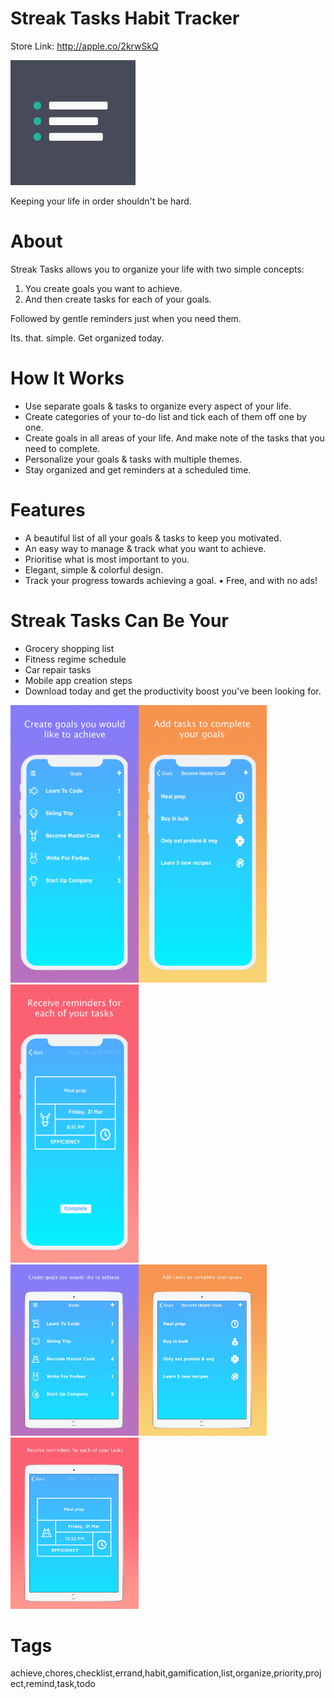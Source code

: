 # Streak Tasks Habit Tracker

Store Link: http://apple.co/2krwSkQ

<img alt="App Logo" width="200px" src="readme_assets/logo.jpg">


Keeping your life in order shouldn't be hard.


# About

Streak Tasks allows you to organize your life with two simple concepts:
1. You create goals you want to achieve.
2. And then create tasks for each of your goals.

Followed by gentle reminders just when you need them.

Its. that. simple. 
Get organized today. 


# How It Works

- Use separate goals & tasks to organize every aspect of your life.
- Create categories of your to-do list and tick each of them off one by one.
- Create goals in all areas of your life. And make note of the tasks that you need to complete.
- Personalize your goals & tasks with multiple themes.
- Stay organized and get reminders at a scheduled time.


# Features

- A beautiful list of all your goals & tasks to keep you motivated.
- An easy way to manage & track what you want to achieve.
- Prioritise what is most important to you.
- Elegant, simple & colorful design.
- Track your progress towards achieving a goal.
• Free, and with no ads!


# Streak Tasks Can Be Your

- Grocery shopping list
- Fitness regime schedule
- Car repair tasks
- Mobile app creation steps
- Download today and get the productivity boost you've been looking for.


<img alt="Screenshot" width="205px" src="readme_assets/1.png"><img alt="Screenshot2" width="205px" src="readme_assets/2.png"><img alt="Screenshot3" width="205px" src="readme_assets/3.png">
<br><img alt="Screenshot" width="205px" src="readme_assets/1_ipad.png"><img alt="Screenshot2" width="205px" src="readme_assets/2_ipad.png"><img alt="Screenshot3" width="205px" src="readme_assets/3_ipad.png">


# Tags
achieve,chores,checklist,errand,habit,gamification,list,organize,priority,project,remind,task,todo